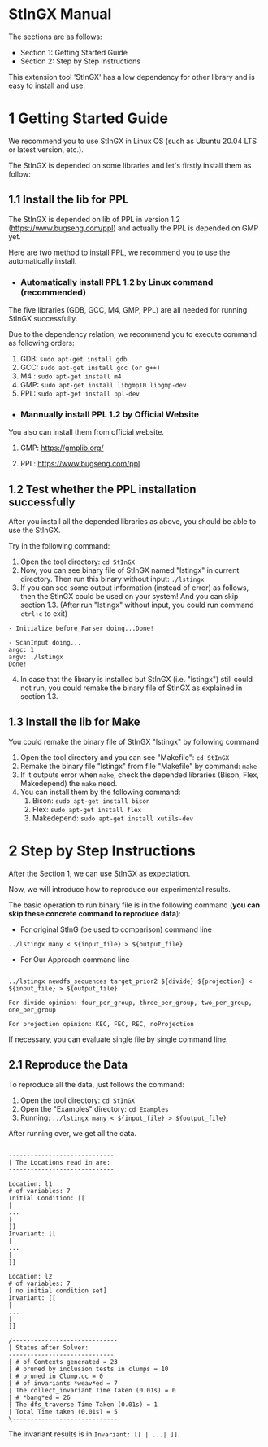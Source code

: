 # StInGX Manual

The sections are as follows:
- Section 1: Getting Started Guide
- Section 2: Step by Step Instructions

This extension tool 'StInGX' has a low dependency for other library and is easy to install and use.

# 1 Getting Started Guide

We recommend you to use StInGX in Linux OS (such as Ubuntu 20.04 LTS or latest version, etc.).

The StInGX is depended on some libraries and let's firstly install them as follow:

## 1.1 Install the lib for PPL

The StInGX is depended on lib of PPL in version 1.2 (https://www.bugseng.com/ppl) and actually the PPL is depended on GMP yet.

Here are two method to install PPL, we recommend you to use the automatically install.

- ### Automatically install PPL 1.2 by Linux command (recommended)

The five libraries (GDB, GCC, M4, GMP, PPL) are all needed for running StInGX successfully.

Due to the dependency relation, we recommend you to execute command as following orders:

1. GDB: `sudo apt-get install gdb`
2. GCC: `sudo apt-get install gcc (or g++)`
3. M4 : `sudo apt-get install m4`
4. GMP: `sudo apt-get install libgmp10 libgmp-dev`
5. PPL: `sudo apt-get install ppl-dev`

- ### Mannually install PPL 1.2 by Official Website

You also can install them from official website.

1. GMP: https://gmplib.org/

2. PPL: https://www.bugseng.com/ppl

## 1.2 Test whether the PPL installation successfully

After you install all the depended libraries as above, you should be able to use the StInGX.

Try in the following command:

1. Open the tool directory: `cd StInGX`
2. Now, you can see binary file of StInGX named "lstingx" in current directory. Then run this binary without input: `./lstingx`
3. If you can see some output information (instead of error) as follows, then the StInGX could be used on your system! And you can skip section 1.3. (After run "lstingx" without input, you could run command `ctrl+c` to exit)

```
- Initialize_before_Parser doing...Done!

- ScanInput doing...
argc: 1
argv: ./lstingx
Done!
```

4. In case that the library is installed but StInGX (i.e. "lstingx") still could not run, you could remake the binary file of StInGX as explained in section 1.3.

## 1.3 Install the lib for Make

You could remake the binary file of StInGX "lstingx" by following command

1. Open the tool directory and you can see "Makefile": `cd StInGX`
2. Remake the binary file "lstingx" from file "Makefile" by command: `make`
3. If it outputs error when `make`, check the depended libraries (Bison, Flex, Makedepend) the `make` need.
4. You can install them by the following command:
   1. Bison: `sudo apt-get install bison`
   2. Flex: `sudo apt-get install flex`
   3. Makedepend: `sudo apt-get install xutils-dev`

# 2 Step by Step Instructions

After the Section 1, we can use StInGX as expectation.

Now, we will introduce how to reproduce our experimental results.



The basic operation to run binary file is in the following command (**you can skip these concrete command to reproduce data**):

- For original StInG (be used to comparison) command line

`../lstingx many < ${input_file} > ${output_file}`

- For Our Approach command line

```

../lstingx newdfs_sequences target_prior2 ${divide} ${projection} < ${input_file} > ${output_file}

For divide opinion: four_per_group, three_per_group, two_per_group, one_per_group

For projection opinion: KEC, FEC, REC, noProjection

```

If necessary, you can evaluate single file by single command line.



## 2.1 Reproduce the Data

To reproduce all the data, just follows the command:

1. Open the tool directory: `cd StInGX`
2. Open the "Examples" directory: `cd Examples`
3. Running: `../lstingx many < ${input_file} > ${output_file}`

After running over, we get all the data. 



```

----------------------------- 
| The Locations read in are: 
----------------------------- 

Location: l1
# of variables: 7
Initial Condition: [[ 
| 
...
| 
]]
Invariant: [[ 
| 
...
| 
]]

Location: l2
# of variables: 7
[ no initial condition set]
Invariant: [[ 
| 
...
| 
]]

/----------------------------- 
| Status after Solver: 
----------------------------- 
| # of Contexts generated = 23
| # pruned by inclusion tests in clumps = 10
| # pruned in Clump.cc = 0
| # of invariants *weav*ed = 7
| The collect_invariant Time Taken (0.01s) = 0
| # *bang*ed = 26
| The dfs_traverse Time Taken (0.01s) = 1
| Total Time taken (0.01s) = 5
\----------------------------- 

```



The invariant results is in `Invariant: [[ | ...| ]]`.

